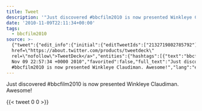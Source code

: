 ```yaml
---
title: Tweet
description: '"Just discovered #bbcfilm2010 is now presented Winkleye Claudiman. Awesome!"'
date: '2010-11-09T22:11:34+00:00'
tags:
  - bbcfilm2010
source: >-
  {"tweet":{"edit_info":{"initial":{"editTweetIds":["2132719802785792"],"editableUntil":"2010-11-09T23:57:34.682Z","editsRemaining":"5","isEditEligible":true}},"retweeted":false,"source":"<a
  href=\"https://about.twitter.com/products/tweetdeck\"
  rel=\"nofollow\">TweetDeck</a>","entities":{"hashtags":[{"text":"bbcfilm2010","indices":["16","28"]}],"symbols":[],"user_mentions":[],"urls":[]},"display_text_range":["0","74"],"favorite_count":"0","id_str":"2132719802785792","truncated":false,"retweet_count":"0","id":"2132719802785792","created_at":"Tue
  Nov 09 22:57:34 +0000 2010","favorited":false,"full_text":"Just discovered
  #bbcfilm2010 is now presented Winkleye Claudiman. Awesome!","lang":"en"}}
---
```

Just discovered #bbcfilm2010 is now presented Winkleye Claudiman. Awesome!
    
{{< tweet 0 0 >}}
    
